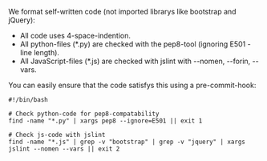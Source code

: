 We format self-written code (not imported librarys like bootstrap and jQuery):
* All code uses 4-space-indention.
* All python-files (*.py) are checked with the pep8-tool (ignoring E501 - line length).
* All JavaScript-files (*.js) are checked with jslint with --nomen, --forin, --vars.

You can easily ensure that the code satisfys this using a pre-commit-hook:

    #!/bin/bash

    # Check python-code for pep8-compatability
    find -name "*.py" | xargs pep8 --ignore=E501 || exit 1

    # Check js-code with jslint
    find -name "*.js" | grep -v "bootstrap" | grep -v "jquery" | xargs jslint --nomen --vars || exit 2
